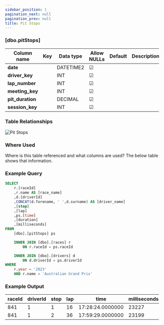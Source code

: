 ```yaml
---
sidebar_position: 1
pagination_next: null
pagination_prev: null
title: Pit Stops
---
```


### [dbo.pitStops]
| Column name | Key | Data type | Allow NULLs | Default | Description |
| ------- | ------- | ------- | ------- | ------- | ------- |
| **date** |  | DATETIME2 | ☑ |  |  | 
| **driver_key** |  | INT | ☑ |  |  | 
| **lap_number** |  | INT | ☑ |  |  | 
| **meeting_key** |  | INT | ☑ |  |  | 
| **pit_duration** |  | DECIMAL | ☑ |  |  | 
| **session_key** |  | INT | ☑ |  |  | 

### Table Relationships

![Pit Stops](/img/table-relationships/pitStops.png)

### Where Used
Where is this table referenced and what columns are used? The below table shows that information.

### Example Query

```sql
SELECT
	r.[raceId]
	,r.name AS [race_name]
	,d.[driverId]
	,CONCAT(d.forename, ' ',d.surname) AS [driver_name]
	,[stop]
	,[lap]
	,ps.[time]
	,[duration]
	,[milliseconds]
FROM 
	[dbo].[pitStops] ps

	INNER JOIN [dbo].[races] r
		ON r.raceId = ps.raceId

	INNER JOIN [dbo].[drivers] d
		ON d.driverId = ps.driverId
WHERE
	r.year = '2023'
	AND r.name = 'Australian Grand Prix'
```

### Example Output

|**raceId**|**driverId**|**stop**|**lap**|**time**|**milliseconds**|**duration**|  
|---|---|---|---|---|---|---| 
|841|1|1|16|17:28:24.0000000|23227|23.227| 
|841|1|2|36|17:59:29.0000000|23199|23.199| 